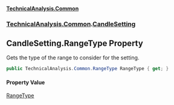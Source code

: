 #### [TechnicalAnalysis.Common](TechnicalAnalysis.Common.md 'TechnicalAnalysis.Common')
### [TechnicalAnalysis.Common](TechnicalAnalysis.Common.md#TechnicalAnalysis.Common 'TechnicalAnalysis.Common').[CandleSetting](CandleSetting.md 'TechnicalAnalysis.Common.CandleSetting')

## CandleSetting.RangeType Property

Gets the type of the range to consider for the setting.

```csharp
public TechnicalAnalysis.Common.RangeType RangeType { get; }
```

#### Property Value
[RangeType](RangeType.md 'TechnicalAnalysis.Common.RangeType')